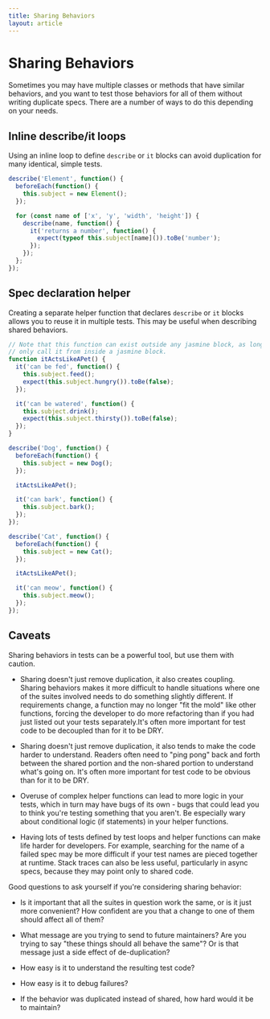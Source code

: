 ```yaml
---
title: Sharing Behaviors
layout: article
---
```

# Sharing Behaviors

Sometimes you may have multiple classes or methods that have similar behaviors, and you
want to test those behaviors for all of them without writing duplicate specs. There are
a number of ways to do this depending on your needs.

## Inline describe/it loops

Using an inline loop to define `describe` or `it` blocks can avoid duplication for many
identical, simple tests.

```js
describe('Element', function() {
  beforeEach(function() {
    this.subject = new Element();
  });

  for (const name of ['x', 'y', 'width', 'height']) {
    describe(name, function() {
      it('returns a number', function() {
        expect(typeof this.subject[name]()).toBe('number');
      });
    });
  };
});
```

## Spec declaration helper

Creating a separate helper function that declares `describe` or `it` blocks allows you
to reuse it in multiple tests. This may be useful when describing shared behaviors.

```js
// Note that this function can exist outside any jasmine block, as long as you
// only call it from inside a jasmine block.
function itActsLikeAPet() {
  it('can be fed', function() {
    this.subject.feed();
    expect(this.subject.hungry()).toBe(false);
  });

  it('can be watered', function() {
    this.subject.drink();
    expect(this.subject.thirsty()).toBe(false);
  });
}

describe('Dog', function() {
  beforeEach(function() {
    this.subject = new Dog();
  });

  itActsLikeAPet();

  it('can bark', function() {
    this.subject.bark();
  });
});

describe('Cat', function() {
  beforeEach(function() {
    this.subject = new Cat();
  });

  itActsLikeAPet();

  it('can meow', function() {
    this.subject.meow();
  });
});
```

## Caveats

Sharing behaviors in tests can be a powerful tool, but use them with caution.

- Sharing doesn't just remove duplication, it also creates coupling. Sharing
  behaviors makes it more difficult to handle situations where one of the suites
  involved needs to do something slightly different. If requirements
  change, a function may no longer "fit the mold" like other functions, forcing
  the developer to do more refactoring than if you had just listed out your 
  tests separately.It's often more important for test code to be decoupled than
  for it to be DRY.

- Sharing doesn't just remove duplication, it also tends to make the code harder
  to understand. Readers often need to "ping pong" back and forth between the
  shared portion and the non-shared portion to understand what's going on. It's 
  often more important for test code to be obvious than for
  it to be DRY.

- Overuse of complex helper functions can lead to more logic in your tests, which
  in turn may have bugs of its own - bugs that could lead you to think you're
  testing something that you aren't. Be especially wary about conditional logic
  (if statements) in your helper functions.

- Having lots of tests defined by test loops and helper functions can make life harder
  for developers. For example, searching for the name of a failed spec may be
  more difficult if your test names are pieced together at runtime. Stack traces
  can also be less useful, particularly in async specs, because they may point
  only to shared code.

Good questions to ask yourself if you're considering sharing behavior:

- Is it important that all the suites in question work the same, or is it just
  more convenient? How confident are you that a change to one of them should 
  affect all of them?

- What message are you trying to send to future maintainers? Are you trying to
  say "these things should all behave the same"? Or is that message just a side
  effect of de-duplication?

- How easy is it to understand the resulting test code?

- How easy is it to debug failures?

- If the behavior was duplicated instead of shared, how hard would it be to 
  maintain?